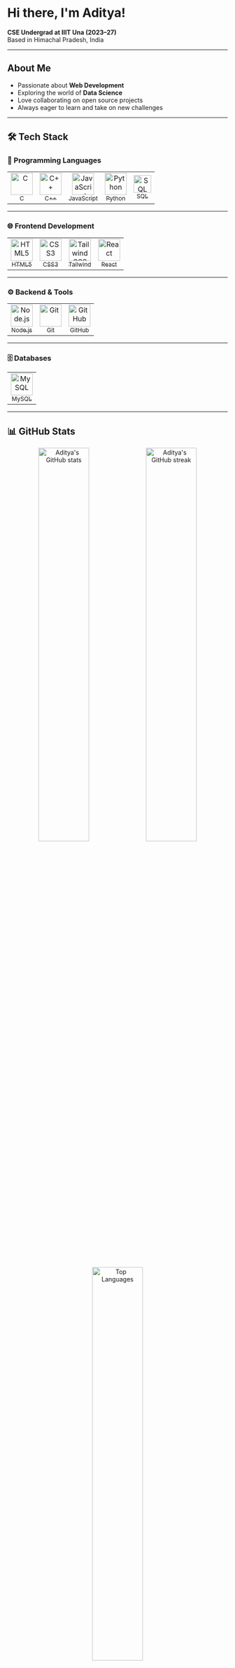 # Hi there, I'm Aditya!

**CSE Undergrad at IIIT Una (2023–27)**  
Based in Himachal Pradesh, India

---

## About Me

- Passionate about **Web Development**
- Exploring the world of **Data Science**
- Love collaborating on open source projects
- Always eager to learn and take on new challenges

---

## 🛠 Tech Stack

### 🧠 Programming Languages

<table>
  <tr>
    <td align="center">
      <a href="https://en.wikipedia.org/wiki/C_(programming_language)" target="_blank">
        <img src="https://cdn.jsdelivr.net/gh/devicons/devicon/icons/c/c-original.svg" width="50" height="50" alt="C"/>
        <br/><sub>C</sub>
      </a>
    </td>
    <td align="center">
      <a href="https://isocpp.org/" target="_blank">
        <img src="https://cdn.jsdelivr.net/gh/devicons/devicon/icons/cplusplus/cplusplus-original.svg" width="50" height="50" alt="C++"/>
        <br/><sub>C++</sub>
      </a>
    </td>
    <td align="center">
      <a href="https://developer.mozilla.org/en-US/docs/Web/JavaScript" target="_blank">
        <img src="https://cdn.jsdelivr.net/gh/devicons/devicon/icons/javascript/javascript-original.svg" width="50" height="50" alt="JavaScript"/>
        <br/><sub>JavaScript</sub>
      </a>
    </td>
    <td align="center">
      <a href="https://www.python.org/" target="_blank">
        <img src="https://cdn.jsdelivr.net/gh/devicons/devicon/icons/python/python-original.svg" width="50" height="50" alt="Python"/>
        <br/><sub>Python</sub>
      </a>
    </td>
    <td align="center">
      <a href="https://en.wikipedia.org/wiki/SQL" target="_blank">
        <img src="https://img.icons8.com/ios-filled/50/000000/database.png" width="40" height="40" alt="SQL"/>
        <br/><sub>SQL</sub>
      </a>
    </td>
  </tr>
</table>

---

### 🌐 Frontend Development

<table>
  <tr>
    <td align="center">
      <a href="https://developer.mozilla.org/en-US/docs/Web/HTML" target="_blank">
        <img src="https://cdn.jsdelivr.net/gh/devicons/devicon/icons/html5/html5-original.svg" width="50" height="50" alt="HTML5"/>
        <br/><sub>HTML5</sub>
      </a>
    </td>
    <td align="center">
      <a href="https://developer.mozilla.org/en-US/docs/Web/CSS" target="_blank">
        <img src="https://cdn.jsdelivr.net/gh/devicons/devicon/icons/css3/css3-original.svg" width="50" height="50" alt="CSS3"/>
        <br/><sub>CSS3</sub>
      </a>
    </td>
    <td align="center">
      <a href="https://tailwindcss.com/" target="_blank">
        <img src="https://cdn.jsdelivr.net/gh/devicons/devicon/icons/tailwindcss/tailwindcss-plain.svg" width="50" height="50" alt="Tailwind CSS"/>
        <br/><sub>Tailwind</sub>
      </a>
    </td>
    <td align="center">
      <a href="https://reactjs.org/" target="_blank">
        <img src="https://cdn.jsdelivr.net/gh/devicons/devicon/icons/react/react-original.svg" width="50" height="50" alt="React"/>
        <br/><sub>React</sub>
      </a>
    </td>
  </tr>
</table>

---

### ⚙️ Backend & Tools

<table>
  <tr>
    <td align="center">
      <a href="https://nodejs.org/" target="_blank">
        <img src="https://cdn.jsdelivr.net/gh/devicons/devicon/icons/nodejs/nodejs-original.svg" width="50" height="50" alt="Node.js"/>
        <br/><sub>Node.js</sub>
      </a>
    </td>
    <td align="center">
      <a href="https://git-scm.com/" target="_blank">
        <img src="https://cdn.jsdelivr.net/gh/devicons/devicon/icons/git/git-original.svg" width="50" height="50" alt="Git"/>
        <br/><sub>Git</sub>
      </a>
    </td>
    <td align="center">
      <a href="https://github.com/" target="_blank">
        <img src="https://cdn.jsdelivr.net/gh/devicons/devicon/icons/github/github-original.svg" width="50" height="50" alt="GitHub"/>
        <br/><sub>GitHub</sub>
      </a>
    </td>
  </tr>
</table>

---

### 🗄️ Databases

<table>
  <tr>
    <td align="center">
      <a href="https://www.mysql.com/" target="_blank">
        <img src="https://cdn.jsdelivr.net/gh/devicons/devicon/icons/mysql/mysql-original-wordmark.svg" width="50" height="50" alt="MySQL"/>
        <br/><sub>MySQL</sub>
      </a>
    </td>
  </tr>
</table>

---

## 📊 GitHub Stats

<div align="center">
  <img src="https://github-readme-stats.vercel.app/api?username=Aditya100905&show_icons=true&theme=radical&hide_border=true" alt="Aditya's GitHub stats" width="48%"/>
  <img src="https://streak-stats.demolab.com/?user=Aditya100905&theme=radical&hide_border=true" alt="Aditya's GitHub streak" width="48%"/>
</div>

<div align="center">
  <img src="https://github-readme-stats.vercel.app/api/top-langs/?username=Aditya100905&layout=compact&theme=radical&hide_border=true" alt="Top Languages" width="48%"/>
</div>

---

## 📬 Connect with me

[![LinkedIn](https://img.shields.io/badge/LinkedIn-0A66C2?style=for-the-badge&logo=linkedin&logoColor=white)](https://www.linkedin.com/in/aditya-kumar-goyal-1a631328a)  
[![Gmail](https://img.shields.io/badge/Gmail-D14836?style=for-the-badge&logo=gmail&logoColor=white)](mailto:adityakumargoyal06@gmail.com)  
[![X (Twitter)](https://img.shields.io/badge/X-000000?style=for-the-badge&logo=x&logoColor=white)](https://x.com/Aditya903282713)

---

<div align="center">

> *"Code is like humor. When you have to explain it, it's bad."* – **Cory House**

**Thanks for visiting my GitHub!**

</div>
